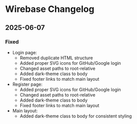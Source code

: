 # Wirebase Changelog

## 2025-06-07
### Fixed
- Login page:
  - Removed duplicate HTML structure
  - Added proper SVG icons for GitHub/Google login
  - Changed asset paths to root-relative
  - Added dark-theme class to body
  - Fixed footer links to match main layout
- Register page:
  - Added proper SVG icons for GitHub/Google login
  - Changed asset paths to root-relative
  - Added dark-theme class to body
  - Fixed footer links to match main layout
- Main layout:
  - Added dark-theme class to body for consistent styling